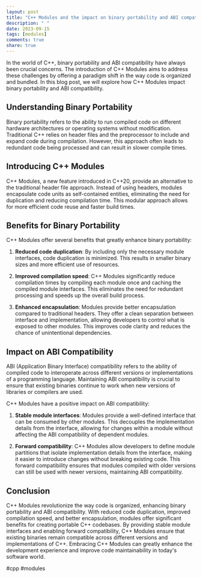```yaml
---
layout: post
title: "C++ Modules and the impact on binary portability and ABI compatibility"
description: " "
date: 2023-09-15
tags: [modules]
comments: true
share: true
---
```


In the world of C++, binary portability and ABI compatibility have always been crucial concerns. The introduction of C++ Modules aims to address these challenges by offering a paradigm shift in the way code is organized and bundled. In this blog post, we will explore how C++ Modules impact binary portability and ABI compatibility.

## Understanding Binary Portability

Binary portability refers to the ability to run compiled code on different hardware architectures or operating systems without modification. Traditional C++ relies on header files and the preprocessor to include and expand code during compilation. However, this approach often leads to redundant code being processed and can result in slower compile times.

## Introducing C++ Modules

C++ Modules, a new feature introduced in C++20, provide an alternative to the traditional header file approach. Instead of using headers, modules encapsulate code units as self-contained entities, eliminating the need for duplication and reducing compilation time. This modular approach allows for more efficient code reuse and faster build times.

## Benefits for Binary Portability

C++ Modules offer several benefits that greatly enhance binary portability:

1. **Reduced code duplication**: By including only the necessary module interfaces, code duplication is minimized. This results in smaller binary sizes and more efficient use of resources.

2. **Improved compilation speed**: C++ Modules significantly reduce compilation times by compiling each module once and caching the compiled module interfaces. This eliminates the need for redundant processing and speeds up the overall build process.

3. **Enhanced encapsulation**: Modules provide better encapsulation compared to traditional headers. They offer a clean separation between interface and implementation, allowing developers to control what is exposed to other modules. This improves code clarity and reduces the chance of unintentional dependencies.

## Impact on ABI Compatibility

ABI (Application Binary Interface) compatibility refers to the ability of compiled code to interoperate across different versions or implementations of a programming language. Maintaining ABI compatibility is crucial to ensure that existing binaries continue to work when new versions of libraries or compilers are used.

C++ Modules have a positive impact on ABI compatibility:

1. **Stable module interfaces**: Modules provide a well-defined interface that can be consumed by other modules. This decouples the implementation details from the interface, allowing for changes within a module without affecting the ABI compatibility of dependent modules.

2. **Forward compatibility**: C++ Modules allow developers to define module partitions that isolate implementation details from the interface, making it easier to introduce changes without breaking existing code. This forward compatibility ensures that modules compiled with older versions can still be used with newer versions, maintaining ABI compatibility.

## Conclusion

C++ Modules revolutionize the way code is organized, enhancing binary portability and ABI compatibility. With reduced code duplication, improved compilation speed, and better encapsulation, modules offer significant benefits for creating portable C++ codebases. By providing stable module interfaces and enabling forward compatibility, C++ Modules ensure that existing binaries remain compatible across different versions and implementations of C++. Embracing C++ Modules can greatly enhance the development experience and improve code maintainability in today's software world.

#cpp #modules